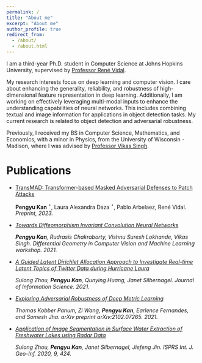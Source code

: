 ```yaml
---
permalink: /
title: "About me"
excerpt: "About me"
author_profile: true
redirect_from: 
  - /about/
  - /about.html
---
```


I am a third-year Ph.D. student in Computer Science at Johns Hopkins University, supervised by [Professor René Vidal](http://vision.jhu.edu/rvidal.html). 

My research interests focus on deep learning and computer vision. I care about enhancing the generality, reliability, and robustness of high-dimensional feature representation in deep learning. Additionally, I am working on effectively leveraging multi-modal inputs to enhance the understanding capabilities of neural networks. This includes combining textual and image information for applications in object detection tasks. My current research is related to object detection and adversarial robustness.

Previously, I received my BS in Computer Science, Mathematics, and Economics, with a minor in Physics, from the University of Wisconsin - Madison, where I was advised by [Professor Vikas Singh](https://www.biostat.wisc.edu/~vsingh/).



<!----Recent News
==========
---->


Publications
=========
- [TransMAD: Transformer-based Masked Adversarial Defenses to Patch Attacks](http://pkan2.github.io/files/TransMAD_PatchAttacks_preprint.pdf)

  **Pengyu Kan** $^\star$, Laura Alexandra Daza $^\star$, Pablo Arbelaez, René Vidal.<i> Preprint, 2023.

- [Towards Diffeomorphism Invariant Convolution Neural Networks](http://pkan2.github.io/files/diffeomorphism_invariant_cnn_DiffCVML-6.pdf)

  **Pengyu Kan**, Rudrasis Chakraborty, Vishnu Suresh Lokhande, Vikas Singh.<i> Differential Geometry in Computer Vision and Machine Learning workshop. <i> 2021.


- [A Guided Latent Dirichlet Allocation Approach to Investigate Real-time Latent Topics of Twitter Data during Hurricane Laura](https://journals.sagepub.com/doi/10.1177/01655515211007724)

  Sulong Zhou, **Pengyu Kan**, Qunying Huang, Janet Silbernagel. <i> Journal of Information Science. <i> 2021.

- [Exploring Adversarial Robustness of Deep Metric Learning](https://arxiv.org/abs/2102.07265)

   Thomas Kobber Panum, Zi Wang, **Pengyu Kan**, Earlence Fernandes, and Somesh Jha. <i>arXiv preprint arXiv:2102.07265. <i> 2021.


- [Application of Image Segmentation in Surface Water Extraction of Freshwater Lakes using Radar Data](https://www.mdpi.com/2220-9964/9/7/424)

  Sulong Zhou, **Pengyu Kan**, Janet Silbernagel, Jiefeng Jin. <i>ISPRS Int. J. Geo-Inf. <i> 2020, 9, 424.





